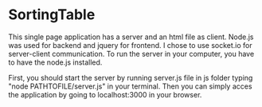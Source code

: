 # SortingTable
 
 This single page application has a server and an html file as client. Node.js was used for backend and jquery for frontend. 
 I chose to use socket.io for server-client communication. To run the server in your computer, you have to have the node.js installed.

 First, you should start the server by running server.js file in js folder typing "node PATHTOFILE/server.js" in your terminal.
 Then you can simply acces the application by going to localhost:3000 in your browser. 
